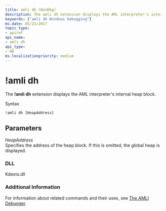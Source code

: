 ```yaml
---
title: amli dh (WinDbg)
description: The amli dh extension displays the AML interpreter's internal heap block.
keywords: ["amli dh Windows Debugging"]
ms.date: 05/23/2017
topic_type:
- apiref
api_name:
- amli dh
api_type:
- NA
ms.localizationpriority: medium
---
```


# !amli dh


The **!amli dh** extension displays the AML interpreter's internal heap block.

Syntax

```dbgcmd
!amli dh [HeapAddress]
```

## <span id="ddk__amli_dh_dbg"></span><span id="DDK__AMLI_DH_DBG"></span>Parameters


<span id="_______HeapAddress______"></span><span id="_______heapaddress______"></span><span id="_______HEAPADDRESS______"></span> *HeapAddress*   
Specifies the address of the heap block. If this is omitted, the global heap is displayed.

### <span id="DLL"></span><span id="dll"></span>DLL

Kdexts.dll

### <span id="Additional_Information"></span><span id="additional_information"></span><span id="ADDITIONAL_INFORMATION"></span>Additional Information

For information about related commands and their uses, see [The AMLI Debugger](the-amli-debugger.md).

 

 





